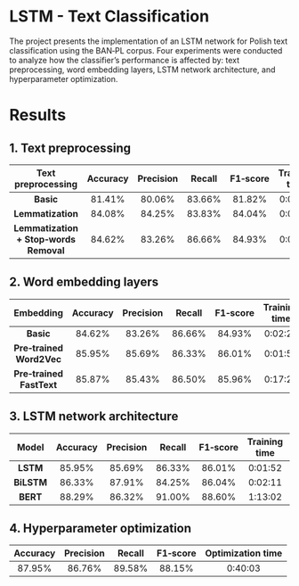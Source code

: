 # LSTM - Text Classification
The project presents the implementation of an LSTM network for Polish text classification using the BAN‑PL corpus. Four experiments were conducted to analyze how the classifier’s performance is affected by: text preprocessing, word embedding layers, LSTM network architecture, and hyperparameter optimization.

# Results
## 1. Text preprocessing
<table>
  <thead>
    <tr>
      <th width="200px" align="center">Text preprocessing</th>
      <th align="center">Accuracy</th>
      <th align="center">Precision</th>
      <th align="center">Recall</th>
      <th align="center">F1‑score</th>
      <th align="center">Training time</th>
      <th align="center">Epoch</th>
    </tr>
  </thead>
  <tbody>
    <tr>
      <td align="center"><strong>Basic</strong></td>
      <td align="center">81.41%</td>
      <td align="center">80.06%</td>
      <td align="center">83.66%</td>
      <td align="center">81.82%</td>
      <td align="center">0:02:25</td>
      <td align="center">6</td>
    </tr>
    <tr>
      <td align="center"><strong>Lemmatization</strong></td>
      <td align="center">84.08%</td>
      <td align="center">84.25%</td>
      <td align="center">83.83%</td>
      <td align="center">84.04%</td>
      <td align="center">0:01:28</td>
      <td align="center">6</td>
    </tr>
    <tr>
      <td align="center"><strong>Lemmatization + Stop‑words Removal</strong></td>
      <td align="center">84.62%</td>
      <td align="center">83.26%</td>
      <td align="center">86.66%</td>
      <td align="center">84.93%</td>
      <td align="center">0:02:25</td>
      <td align="center">6</td>
    </tr>
  </tbody>
</table>

## 2. Word embedding layers
<table>
  <thead>
    <tr>
      <th width="200px" align="center">Embedding</th>
      <th align="center">Accuracy</th>
      <th align="center">Precision</th>
      <th align="center">Recall</th>
      <th align="center">F1‑score</th>
      <th align="center">Training time</th>
      <th align="center">Epoch</th>
    </tr>
  </thead>
  <tbody>
    <tr>
      <td align="center"><strong>Basic</strong></td>
      <td align="center">84.62%</td>
      <td align="center">83.26%</td>
      <td align="center">86.66%</td>
      <td align="center">84.93%</td>
      <td align="center">0:02:25</td>
      <td align="center">6</td>
    </tr>
    <tr>
      <td align="center"><strong>Pre‑trained Word2Vec</strong></td>
      <td align="center">85.95%</td>
      <td align="center">85.69%</td>
      <td align="center">86.33%</td>
      <td align="center">86.01%</td>
      <td align="center">0:01:52</td>
      <td align="center">7</td>
    </tr>
    <tr>
      <td align="center"><strong>Pre‑trained FastText</strong></td>
      <td align="center">85.87%</td>
      <td align="center">85.43%</td>
      <td align="center">86.50%</td>
      <td align="center">85.96%</td>
      <td align="center">0:17:26</td>
      <td align="center">6</td>
    </tr>
  </tbody>
</table>

## 3. LSTM network architecture
<table>
  <thead>
    <tr>
      <th width="200px" align="center">Model</th>
      <th align="center">Accuracy</th>
      <th align="center">Precision</th>
      <th align="center">Recall</th>
      <th align="center">F1‑score</th>
      <th align="center">Training time</th>
      <th align="center">Epoch</th>
    </tr>
  </thead>
  <tbody>
    <tr>
      <td align="center"><strong>LSTM</strong></td>
      <td align="center">85.95%</td>
      <td align="center">85.69%</td>
      <td align="center">86.33%</td>
      <td align="center">86.01%</td>
      <td align="center">0:01:52</td>
      <td align="center">7</td>
    </tr>
    <tr>
      <td align="center"><strong>BiLSTM</strong></td>
      <td align="center">86.33%</td>
      <td align="center">87.91%</td>
      <td align="center">84.25%</td>
      <td align="center">86.04%</td>
      <td align="center">0:02:11</td>
      <td align="center">6</td>
    </tr>
    <tr>
      <td align="center"><strong>BERT</strong></td>
      <td align="center">88.29%</td>
      <td align="center">86.32%</td>
      <td align="center">91.00%</td>
      <td align="center">88.60%</td>
      <td align="center">1:13:02</td>
      <td align="center">8</td>
    </tr>
  </tbody>
</table>

## 4. Hyperparameter optimization
<table>
  <thead>
    <tr>
      <th align="center">Accuracy</th>
      <th align="center">Precision</th>
      <th align="center">Recall</th>
      <th align="center">F1‑score</th>
      <th align="center">Optimization time</th>
    </tr>
  </thead>
  <tbody>
    <tr>
      <td align="center">87.95%</td>
      <td align="center">86.76%</td>
      <td align="center">89.58%</td>
      <td align="center">88.15%</td>
      <td align="center">0:40:03</td>
    </tr>
  </tbody>
</table>
